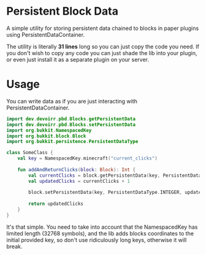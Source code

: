 
# Persistent Block Data

A simple utility for storing persistent data chained to blocks in paper plugins using PersistentDataContainer.

The utility is literally **31 lines** long so you can just copy the code you need. If you don't wish to copy any code you can just shade the lib into your plugin, or even just install it as a separate plugin on your server.

# Usage

You can write data as if you are just interacting with PersistentDataContainer.

```kotlin
import dev.devoirr.pbd.Blocks.getPersistentData
import dev.devoirr.pbd.Blocks.setPersistentData
import org.bukkit.NamespacedKey
import org.bukkit.block.Block
import org.bukkit.persistence.PersistentDataType

class SomeClass {
    val key = NamespacedKey.minecraft("current_clicks")
    
    fun addAndReturnClicks(block: Block): Int {
        val currentClicks = block.getPersistentData(key, PersistentDataType.INTEGER) as? Int ?: 0
        val updatedClicks = currentClicks + 1
    
        block.setPersistentData(key, PersistentDataType.INTEGER, updatedClicks)
    
        return updatedClicks
    }
}
```

It's that simple.
You need to take into account that the NamespacedKey has limited length (32768 symbols), and the lib adds blocks coordinates to the initial provided key, so don't use ridiculously long keys, otherwise it will break.
